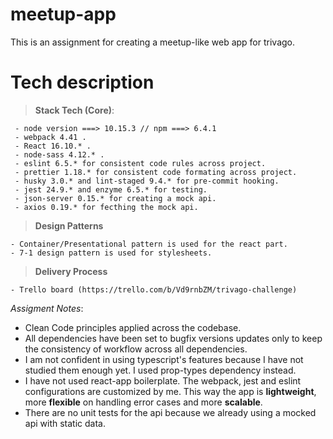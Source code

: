 # meetup-app

This is an assignment for creating a meetup-like web app for trivago.

# Tech description

> **Stack Tech (Core)**:

     - node version ===> 10.15.3 // npm ===> 6.4.1
     - webpack 4.41 .
     - React 16.10.* .
     - node-sass 4.12.* .
     - eslint 6.5.* for consistent code rules across project.
     - prettier 1.18.* for consistent code formating across project.
     - husky 3.0.* and lint-staged 9.4.* for pre-commit hooking.
     - jest 24.9.* and enzyme 6.5.* for testing.
     - json-server 0.15.* for creating a mock api.
     - axios 0.19.* for fecthing the mock api.

> **Design Patterns**

    - Container/Presentational pattern is used for the react part.
    - 7-1 design pattern is used for stylesheets.

> **Delivery Process**

    - Trello board (https://trello.com/b/Vd9rnbZM/trivago-challenge)

_Assigment Notes_:

- Clean Code principles applied across the codebase.
- All dependencies have been set to bugfix versions updates only to keep the consistency of workflow across all dependencies.
- I am not confident in using typescript's features because I have not studied them enough yet. I used prop-types dependency instead.
- I have not used react-app boilerplate. The webpack, jest and eslint configurations are customized by me. This way the app is **lightweight**, more **flexible** on handling error cases and more **scalable**.
- There are no unit tests for the api because we already using a mocked api with static data.
